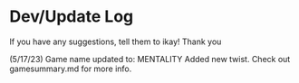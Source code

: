 # Dev/Update Log
If you have any suggestions, tell them to ikay! Thank you

(5/17/23)
Game name updated to: MENTALITY
Added new twist. Check out gamesummary.md for more info.